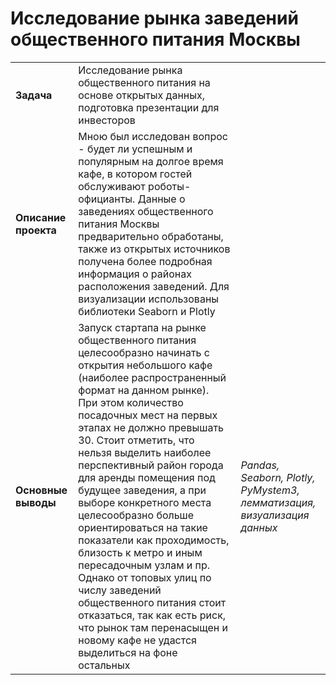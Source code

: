 # Исследование рынка заведений общественного питания Москвы

<table>
  <tr><td><b>Задача</b></td>
    <td>Исследование рынка общественного питания на основе открытых данных, подготовка презентации для инвесторов</td></tr>
  <tr><td><b>Описание проекта</b></td>
    <td> Мною был исследован вопрос - будет ли успешным и популярным на долгое время кафе, в котором гостей обслуживают роботы-официанты. Данные о заведениях общественного питания Москвы предварительно обработаны, также из открытых источников получена более подробная информация о районах расположения заведений. Для визуализации использованы библиотеки Seaborn и Plotly </td></tr>
  <tr><td><b>Основные выводы</b></td>
    <td>Запуск стартапа на рынке общественного питания целесообразно начинать с открытия небольшого кафе (наиболее распространенный формат на данном рынке). При этом количество посадочных мест на первых этапах не должно превышать 30. Стоит отметить, что нельзя выделить наиболее перспективный район города для аренды помещения под будущее заведения, а при выборе конкретного места целесообразно больше ориентироваться на такие показатели как проходимость, близость к метро и иным пересадочным узлам и пр. Однако от топовых улиц по числу заведений общественного питания стоит отказаться, так как есть риск, что рынок там перенасыщен и новому кафе не удастся выделиться на фоне остальных</b></td>
    <td><i>Pandas, Seaborn, Plotly, PyMystem3, лемматизация, визуализация данных</i></td></tr>
</table>
